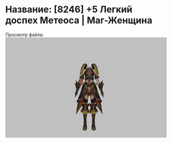 # Название: [8246] +5 Легкий доспех Метеоса | Маг-Женщина

Просмотр файла:
![p050030.png](p050030.png)